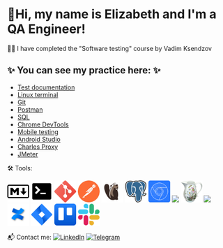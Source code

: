 # 🖖Hi, my name is Elizabeth and I'm a QA Engineer!

👩‍💻 I have completed the "Software testing" course by Vadim Ksendzov

## ✨ You can see my practice here: ✨

+ [Test documentation](https://github.com/Lizzzy15/Tools/blob/main/Test%20Artifacts/Test_documentation.md)
+ [Linux terminal](https://github.com/Lizzzy15/Tools/blob/main/Git%2C%20GitHub%2C%20Git%20Bash/Volkotrubova_HW_1_Terminal(GitBash).txt)
+ [Git](https://github.com/Lizzzy15/QA_Vadim_Ksendzov_course/blob/main/HW_2_Github_part_1/Volkotrubova_HW_2_Github.md)
+ [Postman](https://github.com/Lizzzy15/Tools/tree/main/Postman)
+ [SQL](https://github.com/Lizzzy15/Tools/tree/main/SQL)
+ [Chrome DevTools](https://github.com/Lizzzy15/Tools/tree/main/DevTools)
+ [Mobile testing](https://github.com/Lizzzy15/Tools/blob/main/Test%20Artifacts/Mobile_Testing.md)
+ [Android Studio](https://github.com/Lizzzy15/Tools/tree/main/Android%20Studio)
+ [Charles Proxy](https://github.com/Lizzzy15/Tools/tree/main/Charles)
+ [JMeter](https://github.com/Lizzzy15/Tools/tree/main/JMetr)

🛠 Tools:

<img src="https://github.com/Lizzzy15/Lizzzy15/blob/main/Assets/md_icon.png?raw=true" width="50px"> <img src="https://github.com/Lizzzy15/Lizzzy15/blob/main/Assets/terminal_icon.png?raw=true" width="50px"> <img src="https://github.com/Lizzzy15/Lizzzy15/blob/main/Assets/git_icon.png?raw=true" width="50px"> <img src="https://github.com/Lizzzy15/Lizzzy15/blob/main/Assets/postman_icon%2022.35.53.png?raw=true" width="50px"> <img src="https://github.com/Lizzzy15/Lizzzy15/blob/main/Assets/Dbeaver_logo.png?raw=true" width="50px"> <img src="https://github.com/Lizzzy15/Lizzzy15/blob/main/Assets/postgresql_icon.png?raw=true" width="50px"> <img src="https://github.com/Lizzzy15/Lizzzy15/blob/main/Assets/DevTools_icon.png?raw=true" width="50px"> <img src="https://github.com/Lizzzy15/Lizzzy15/blob/main/Assets/Android_SDK_icon.png(1)raw=true" width="50px"> <img src="https://github.com/Lizzzy15/Lizzzy15/blob/main/Assets/Charles_icon.png?raw=true" width="50px"> <img src="https://jmeter.apache.org/images/jmeter_square.svg" width="50px"> <img src="https://github.com/Lizzzy15/Lizzzy15/blob/main/Assets/atlassian-confluence.png?raw=true" width="50px"> <img src="https://github.com/Lizzzy15/Lizzzy15/blob/main/Assets/atlassian_jira_logo_icon_170511.png?raw=true" width="50px"> <img src="https://github.com/Lizzzy15/Lizzzy15/blob/main/Assets/trello.png?raw=true" width="50px"> <img src="https://github.com/Lizzzy15/Lizzzy15/blob/main/Assets/Slack_icon.png?raw=true" width="50px">

📬 Сontact me:
[![LinkedIn](https://img.shields.io/badge/-LinkedIn-ffffff??style=flat&logo=LinkedIn&logoColor=2964be)](https://www.linkedin.com/in/elizabeth-volkotrubova/)
[![Telegram](https://img.shields.io/badge/-Telegram-ffffff?style=flat&logo=Telegram)](https://t.me/kotik_blues)


